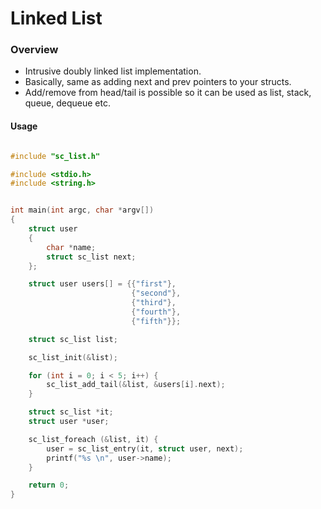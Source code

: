 # Linked List

### Overview

- Intrusive doubly linked list implementation.
- Basically, same as adding next and prev pointers to your structs.
- Add/remove from head/tail is possible so it can be used as list, stack,  
  queue, dequeue etc.

#### Usage


```c

#include "sc_list.h"

#include <stdio.h>
#include <string.h>


int main(int argc, char *argv[])
{
    struct user
    {
        char *name;
        struct sc_list next;
    };

    struct user users[] = {{"first"},
                           {"second"},
                           {"third"},
                           {"fourth"},
                           {"fifth"}};

    struct sc_list list;

    sc_list_init(&list);

    for (int i = 0; i < 5; i++) {
        sc_list_add_tail(&list, &users[i].next);
    }

    struct sc_list *it;
    struct user *user;

    sc_list_foreach (&list, it) {
        user = sc_list_entry(it, struct user, next);
        printf("%s \n", user->name);
    }

    return 0;
}


```